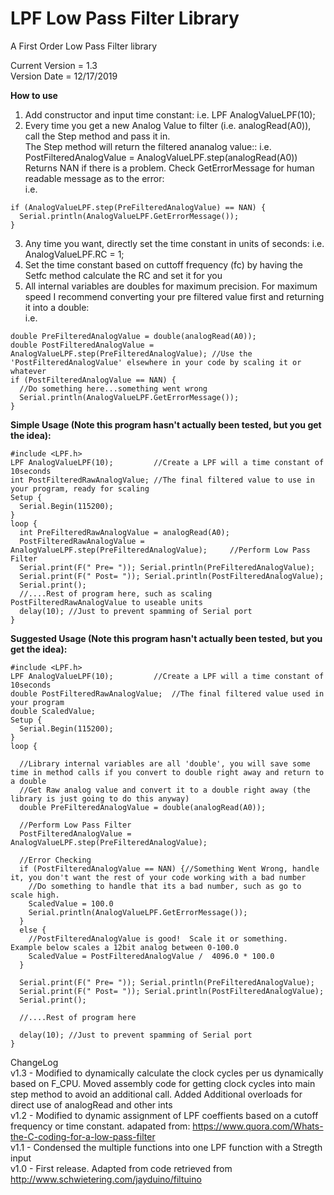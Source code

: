 # LPF Low Pass Filter Library

A First Order Low Pass Filter library  

Current Version = 1.3  
Version Date = 12/17/2019  

**How to use**  
1. Add constructor and input time constant: i.e. LPF AnalogValueLPF(10);  
2. Every time you get a new Analog Value to filter (i.e. analogRead(A0)), call the Step method and pass it in.  
The Step method will return the filtered ananalog value:: i.e. PostFilteredAnalogValue = AnalogValueLPF.step(analogRead(A0))
Returns NAN if there is a problem.  Check GetErrorMessage for human readable message as to the error:  
i.e. 
```
if (AnalogValueLPF.step(PreFilteredAnalogValue) == NAN) {
  Serial.println(AnalogValueLPF.GetErrorMessage());
}
```
3. Any time you want, directly set the time constant in units of seconds: i.e. AnalogValueLPF.RC = 1;
4. Set the time constant based on cuttoff frequency (fc) by having the Setfc method calculate the RC and set it for you
5. All internal variables are doubles for maximum precision.  For maximum speed I recommend converting your pre filtered value first and returning it into a double:  
i.e.
```
double PreFilteredAnalogValue = double(analogRead(A0));
double PostFilteredAnalogValue = AnalogValueLPF.step(PreFilteredAnalogValue); //Use the 'PostFilteredAnalogValue' elsewhere in your code by scaling it or whatever
if (PostFilteredAnalogValue == NAN) {
  //Do something here...something went wrong
  Serial.println(AnalogValueLPF.GetErrorMessage());
}
```

**Simple Usage (Note this program hasn't actually been tested, but you get the idea):**
```
#include <LPF.h>
LPF AnalogValueLPF(10);			//Create a LPF will a time constant of 10seconds
int PostFilteredRawAnalogValue;	//The final filtered value to use in your program, ready for scaling
Setup {
  Serial.Begin(115200);
}
loop {
  int PreFilteredRawAnalogValue = analogRead(A0);
  PostFilteredRawAnalogValue = AnalogValueLPF.step(PreFilteredAnalogValue);		//Perform Low Pass Filter
  Serial.print(F(" Pre= ")); Serial.println(PreFilteredAnalogValue);
  Serial.print(F(" Post= ")); Serial.println(PostFilteredAnalogValue);
  Serial.print();
  //....Rest of program here, such as scaling PostFilteredRawAnalogValue to useable units
  delay(10); //Just to prevent spamming of Serial port
}
```
**Suggested Usage (Note this program hasn't actually been tested, but you get the idea):**
```
#include <LPF.h>
LPF AnalogValueLPF(10);			//Create a LPF will a time constant of 10seconds
double PostFilteredRawAnalogValue;	//The final filtered value used in your program
double ScaledValue;
Setup {
  Serial.Begin(115200);
}
loop {

  //Library internal variables are all 'double', you will save some time in method calls if you convert to double right away and return to a double
  //Get Raw analog value and convert it to a double right away (the library is just going to do this anyway)
  double PreFilteredAnalogValue = double(analogRead(A0));

  //Perform Low Pass Filter
  PostFilteredAnalogValue = AnalogValueLPF.step(PreFilteredAnalogValue);

  //Error Checking
  if (PostFilteredAnalogValue == NAN) {//Something Went Wrong, handle it, you don't want the rest of your code working with a bad number
    //Do something to handle that its a bad number, such as go to scale high.
    ScaledValue = 100.0
    Serial.println(AnalogValueLPF.GetErrorMessage());
  } 
  else {
    //PostFilteredAnalogValue is good!  Scale it or something.  Example below scales a 12bit analog between 0-100.0
    ScaledValue = PostFilteredAnalogValue /  4096.0 * 100.0  
  }

  Serial.print(F(" Pre= ")); Serial.println(PreFilteredAnalogValue);
  Serial.print(F(" Post= ")); Serial.println(PostFilteredAnalogValue);
  Serial.print();

  //....Rest of program here

  delay(10); //Just to prevent spamming of Serial port
}
```
ChangeLog  
 v1.3 - Modified to dynamically calculate the clock cycles per us dynamically based on F_CPU.  Moved assembly code for getting clock cycles into main step method to avoid an additional call.  Added Additional overloads for direct use of analogRead and other ints  
v1.2 - Modified to dynamic assignment of LPF coeffients based on a cutoff frequency or time constant. adapated from: https://www.quora.com/Whats-the-C-coding-for-a-low-pass-filter  
v1.1 - Condensed the multiple functions into one LPF function with a Stregth input  
v1.0 - First release.  Adapted from code retrieved from http://www.schwietering.com/jayduino/filtuino  
